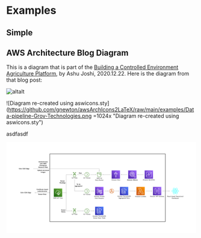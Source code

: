 # Examples

## Simple

## AWS Architecture Blog Diagram
This is a diagram that is part of the [Building a Controlled Environment Agriculture Platform](https://aws.amazon.com/blogs/architecture/building-a-controlled-environment-agriculture-platform/ "Building a Controlled Environment Agriculture Platform"), by Ashu Joshi, 2020.12.22. 
Here is the diagram from that blog post:

![altalt](https://d2908q01vomqb2.cloudfront.net/fc074d501302eb2b93e2554793fcaf50b3bf7291/2020/12/21/Data-pipeline-Grov-Technologies-1024x374.png "Building a Controlled Environment Agriculture Platform Diagram")

![Diagram re-created using aswicons.sty](https://github.com/gnewton/awsArchIcons2LaTeX/raw/main/examples/Data-pipeline-Grov-Technologies.png =1024x "Diagram re-created using aswicons.sty")

asdfasdf

<img src="https://github.com/gnewton/awsArchIcons2LaTeX/raw/main/examples/Data-pipeline-Grov-Technologies.png" alt="Diagram re-created using aswicons.sty" style="width:2000px;"/>
